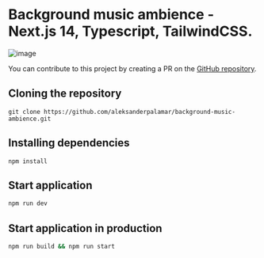 # Background music ambience - Next.js 14, Typescript, TailwindCSS.

![image](https://cdn.discordapp.com/attachments/811800332006457356/1192586685830140015/image.png?ex=65a99de7&is=659728e7&hm=a62803b121d2b616de622c176df945b28f3a212845a00435bf5e88d3caf86cd3&)

You can contribute to this project by creating a PR on the [GitHub repository](https://github.com/aleksanderpalamar/background-music-ambience/pulls).

## Cloning the repository

```
git clone https://github.com/aleksanderpalamar/background-music-ambience.git
```

## Installing dependencies

```
npm install
```

## Start application

```bash
npm run dev
```
## Start application in production

```bash
npm run build && npm run start
```
